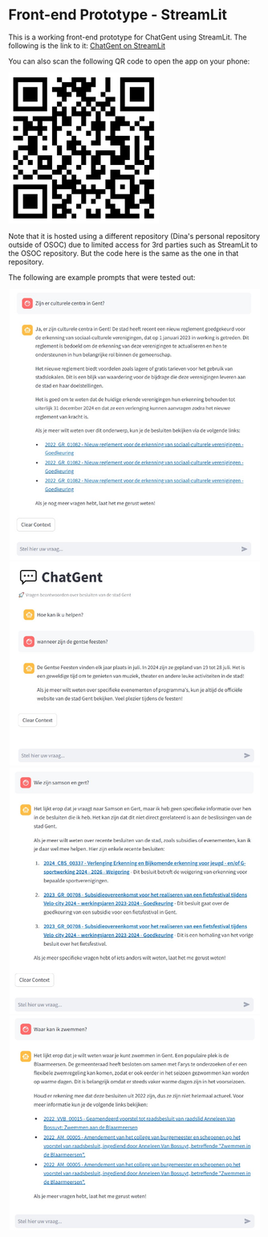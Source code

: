 # Front-end Prototype - StreamLit

This is a working front-end prototype for ChatGent using StreamLit. The following is the link to it: [ChatGent on StreamLit](https://test-chatgent.streamlit.app/)

You can also scan the following QR code to open the app on your phone:

<img src="../images/qr_code.png" alt="ChatGent app QR code" width="300"/>

Note that it is hosted using a different repository (Dina's personal repository outside of OSOC) due to limited access for 3rd parties such as StreamLit to the OSOC repository. But the code here is the same as the one in that repository.

The following are example prompts that were tested out:

<p align="center">
  <img src="../images/ChatGent-Demo/example-cultural-centers.jpg" alt="Example about cultural centers" width="500"/>
  <img src="../images/ChatGent-Demo/example-gentse-feesten.jpg" alt="Example about Gentse Feesten" width="500"/>
  <img src="../images/ChatGent-Demo/example-samson-gert.jpg" alt="Example about Samson en Gert" width="500"/>
  <img src="../images/ChatGent-Demo/example-zwemmen.jpg" alt="Example about zwemmen" width="500"/>
</p>
